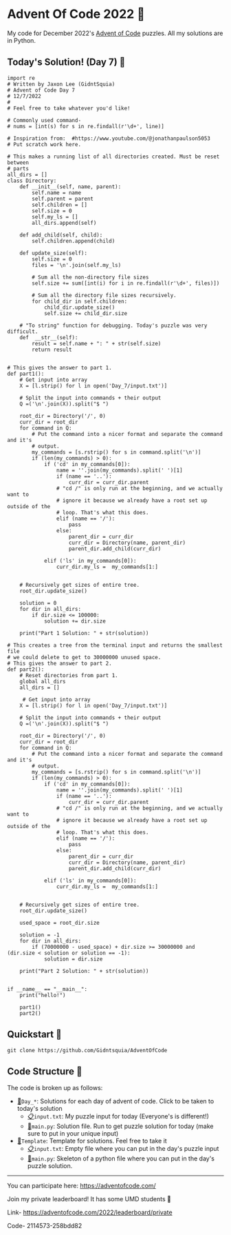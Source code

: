 # Advent Of Code 2022 🎄
My code for December 2022's [Advent of Code](https://adventofcode.com) puzzles. All my solutions are in Python.

## Today's Solution! (Day 7) 🤗
```
import re
# Written by Jaxon Lee (GidntSquia)
# Advent of Code Day 7
# 12/7/2022
#
# Feel free to take whatever you'd like!

# Commonly used command- 
# nums = [int(s) for s in re.findall(r'\d+', line)]

# Inspiration from:  #https://www.youtube.com/@jonathanpaulson5053
# Put scratch work here.

# This makes a running list of all directories created. Must be reset between
# parts
all_dirs = []
class Directory: 
    def __init__(self, name, parent):
        self.name = name
        self.parent = parent
        self.children = []
        self.size = 0
        self.my_ls = []
        all_dirs.append(self)
      
    def add_child(self, child):
        self.children.append(child)
    
    def update_size(self):
        self.size = 0
        files = '\n'.join(self.my_ls)
        
        # Sum all the non-directory file sizes
        self.size += sum([int(i) for i in re.findall(r'\d+', files)])
        
        # Sum all the directory file sizes recursively.
        for child_dir in self.children:
            child_dir.update_size()
            self.size += child_dir.size
            
    # "To string" function for debugging. Today's puzzle was very difficult.
    def  __str__(self):
        result = self.name + ": " + str(self.size)
        return result


# This gives the answer to part 1.
def part1():
    # Get input into array
    X = [l.strip() for l in open('Day_7/input.txt')]   
    
    # Split the input into commands + their output
    Q =('\n'.join(X)).split("$ ")

    root_dir = Directory('/', 0)
    curr_dir = root_dir
    for command in Q:
        # Put the command into a nicer format and separate the command and it's
        # output.
        my_commands = [s.rstrip() for s in command.split('\n')]
        if (len(my_commands) > 0):
            if ('cd' in my_commands[0]):
                name = ''.join(my_commands).split(' ')[1]
                if (name == '..'):
                    curr_dir = curr_dir.parent
                # "cd /" is only run at the beginning, and we actually want to
                # ignore it because we already have a root set up outside of the
                # loop. That's what this does.
                elif (name == '/'):
                    pass
                else:
                    parent_dir = curr_dir
                    curr_dir = Directory(name, parent_dir)
                    parent_dir.add_child(curr_dir)
                    
            elif ('ls' in my_commands[0]):
                curr_dir.my_ls =  my_commands[1:]


    # Recursively get sizes of entire tree.
    root_dir.update_size()
    
    solution = 0
    for dir in all_dirs:
        if dir.size <= 100000:
            solution += dir.size
    
    print("Part 1 Solution: " + str(solution))

# This creates a tree from the terminal input and returns the smallest file 
# we could delete to get to 30000000 unused space.
# This gives the answer to part 2.
def part2():  
    # Reset directories from part 1.
    global all_dirs
    all_dirs = []
    
     # Get input into array
    X = [l.strip() for l in open('Day_7/input.txt')]   
    
    # Split the input into commands + their output
    Q =('\n'.join(X)).split("$ ")

    root_dir = Directory('/', 0)
    curr_dir = root_dir
    for command in Q:
        # Put the command into a nicer format and separate the command and it's
        # output.
        my_commands = [s.rstrip() for s in command.split('\n')]
        if (len(my_commands) > 0):
            if ('cd' in my_commands[0]):
                name = ''.join(my_commands).split(' ')[1]
                if (name == '..'):
                    curr_dir = curr_dir.parent
                # "cd /" is only run at the beginning, and we actually want to
                # ignore it because we already have a root set up outside of the
                # loop. That's what this does.
                elif (name == '/'):
                    pass
                else:
                    parent_dir = curr_dir
                    curr_dir = Directory(name, parent_dir)
                    parent_dir.add_child(curr_dir)
                    
            elif ('ls' in my_commands[0]):
                curr_dir.my_ls =  my_commands[1:]


    # Recursively get sizes of entire tree.
    root_dir.update_size()
    
    used_space = root_dir.size

    solution = -1
    for dir in all_dirs:
        if (70000000 - used_space) + dir.size >= 30000000 and (dir.size < solution or solution == -1):
            solution = dir.size
        
    print("Part 2 Solution: " + str(solution))


if __name__ == "__main__":
    print("hello!")
    
    part1()
    part2()
```

## Quickstart 🚀
```
git clone https://github.com/Gidntsquia/AdventOfCode
```
## Code Structure 📁
The code is broken up as follows:

- [📁](Day_7)`Day_*`: Solutions for each day of advent of code. Click to be taken to today's solution
    - [📋](Day_7/input.txt)`input.txt`: My puzzle input for today (Everyone's is different!)
    - [🏃](Day_7/main.py)`main.py`: Solution file. Run to get puzzle solution for today (make sure to put in your unique input)
- [📁](Template)`Template`: Template for solutions. Feel free to take it
    - [📋](Template/input.txt)`input.txt`: Empty file where you can put in the day's puzzle input 
    - [🏃](Template/main.py)`main.py`: Skeleton of a python file where you can put in the day's puzzle solution.


---------------
You can participate here:
https://adventofcode.com/

Join my private leaderboard! It has some UMD students 🐢

Link- https://adventofcode.com/2022/leaderboard/private

Code- 2114573-258bdd82

